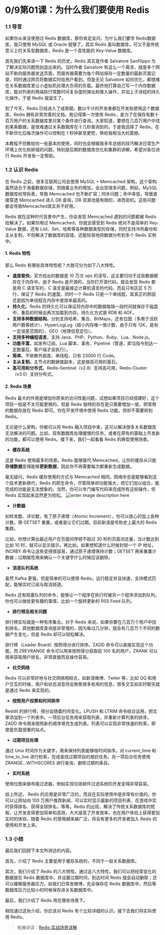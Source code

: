 # 0/9第01课：为什么我们要使用 Redis

### 1.1 导言

如果你从来没使用过 Redis 数据库，那你肯定会问，为什么我们要学 Redis数据库，我只使用 MySQL 或 Oracle 就够了。其实 Redis 虽叫数据库，可又不是传统意义上的关系型数据库，Redis 是一个高性能的 Key-Value 数据库。

首先我们先来讲一下 Redis 的历史。Redis 其实是作者 Salvatore Sanfilippo 为了解决实际问题而创造出来的。当时作者 Salvatore 有这么一个需求，就是多个网站不断向服务器发送页面，而服务器需要为每个网站保存一定数量的最新页面记录，同时通过网页将数据实时给用户看到。但是无论 Salvatore 如何优化，都很难在关系数据库里让小虚拟机处理大负荷的负载。最终他打算自己写一个内存数据库，能对列表的两端执行常数时间复杂度的弹出和推入操作，并加上子进程的持久化操作，于是 Redis 就诞生了。

到了今天，Redis 已经进入了成熟期。数以千计的开发者都在开发和使用这个数据库，Redis 拥有非常完善的文档。我记得第一次使用 Redis，是为了在保存有数十百万用户的关系数据库里对某个条件进行查询。大家知道，要想在几百万用户中找到某条数据，是很难通过关系数据库在十几秒查询到的。于是我选择了 Redis，在不断优化后每次操作可以控制在 1 秒钟甚至更短，带给我相当大的震撼。

本教程不但教给你一些基本的使用，同时也会根据我多年总结的技巧解决日常生产环境上优化和排错的问题。特别是后期的数据库优化和集群的讲解，希望对各位进行 Redis 开发有一定帮助。

### 1.2 认识 Redis

在 Redis 之前，很多互联网公司会使用 MySQL + Memcached 架构，这个架构虽然适合于海量数据存储，但随着业务的增加，会出现很多问题，例如，MySQL 数据库经常拆表，导致 Memcached 也不断扩容；同步问题；命中率低，导致直接穿透 Memcached 进入 DB 查询，DB 资源池是有限的，进而宕机。这些问题都会导致Memcached其实并不好用。

Redis 就在这种时代背景中产生，你会发现 Memcached 遇到的问题都被 Redis 给解决了。如果你用过 Memcached，你就会感受到 Redis 绝对不是简单的 Key-Value 数据，还有 List、Set、哈希等各种数据类型的存储，同时支持冷热备份和主从复制，不但解决了数据库的容错，还能轻易地将数据分布到多个 Redis 实例中。

#### 1. Redis 特性

那么 Redis 有哪些具体特性呢？大致可分为如下八大特性。

- **速度极快**。官方给出的数据是 10 万次 ops 的读写，这主要归功于这些数据都存在于内存中。由于 Redis 是开源的，当你打开源代码，就会发现 Redis 都是用 C 语言写的，C 语言是最接近计算机语言的代码，而且只有区区 5 万行，保证了 Redis 的速度。同时一个 Redis 只是一个单线程，其真正的原因还是因为单线程在内存中是效率最高的。
- **持久化**。Redis 的持久化可以保证将内存中的数据每隔一段时间就保存于磁盘中，重启的时候会再次加载到内存。持久化方式是 RDB 和 AOF。
- **支持多种数据结构**。分别支持哈希、集合、BitMaps，还有位图（多用于活跃用户数等统计）、HyperLogLog（超小内存唯一值计数，由于只有 12K，是有一定误差范围的）、GEO（地理信息定位）。
- **支持多种编程语言**。支持 Java、PHP、Python、Ruby、Lua、Node.js。
- **功能丰富**。如发布订阅、Lua 脚本、事务、Pipeline（管道，即当指令到达一定数量后，客户端才会执行）。
- **简单**。不依赖外部库、单线程、只有 23000 行 Code。
- **主从复制**。主节点的数据做副本，这是做高可用的基石。
- **高可用和分布式**。Redis-Sentinel（v2.8）支持高可用，Redis-Cluster（v3.0）支持分布式。

#### 2. Redis 场景

Redis 最大的作用是增加你原来的访问性能问题，试想如果项目已经搭建好，这个项目一般是不太可能更换的。但是 Redis 独特的存在是只需要增加一层，把常用的数据存放在 Redis 即可。你在开发环境中使用 Redis 功能，但却不需要转到 Redis。

无论是什么架构，你都可以将 Redis 融入项目中来，这可以解决很多关系数据库无法解决的问题。比如，现有数据库处理缓慢的任务，或者在原有的基础上开发新的功能，都可以使用 Redis。接下来，我们一起看看 Redis 的典型使用场景。

- **缓存系统**

这是 Redis 使用最多的场景。Redis 能够替代 Memcached，让你的缓存从只能**存储数据**变得能够**更新数据**，因此你不再需要每次都重新生成数据。

毫无疑问，Redis 缓存使用的方式与 Memcached 相同。网络中总是能够看到这个技术更新换代，Redis 的原生命令，尽管简单却功能强大，把它们加以组合，能完成的功能是无法想象的。当然，你可以专门编写代码来完成所有这些操作，但 Redis 实现起来显然更为轻松。 ![enter image description here](http://images.gitbook.cn/2f2f40a0-e55b-11e7-a16c-c18ee1274508)

- **计数器**

如转发数、评论数，有了原子递增（Atomic Increment），你可以放心的加上各种计数，用 GETSET 重置，或者是让它们过期。目前新浪是号称史上最大的 Redis 集群。

比如，你想计算出最近用户在页面间停顿不超过 30 秒的页面浏览量，当计数达到比如 10 时，就可以显示提示。再比如，如果想知道什么时候封锁一个 IP 地址，INCRBY 命令让这些变得很容易，通过原子递增保持计数；GETSET 用来重置计数器；过期属性用来确认一个关键字什么时候应该删除。

- **消息队列系统**

虽然 Kafka 更强，但是简单的可以使用 Redis。运行稳定并且快速，支持模式匹配，能够实时订阅与取消频道。

Redis 还有阻塞队列的命令，能够让一个程序在执行时被另一个程序添加到队列。你也可以做些更有趣的事情，比如一个旋转更新的 RSS Feed 队列。

- **排行榜及相关问题**

排行榜实际就是一种有序集合。对于 Redis 来说，如果你要在几百万个用户中找到排名，其他数据库查询是非常慢的，因为每过几分钟，就会有几百万个不同的数据产生变化，但是 Redis 却可以轻松解决。

排行榜（Leader Board）按照得分进行排序。ZADD 命令可以直接实现这个功能，而 ZREVRANGE 命令可以用来按照得分获取前 100 名的用户，ZRANK 可以用来获取用户排名，非常直接而且操作容易。

- **社交网络**

Redis 可以非常好地与社交网络相结合，如新浪微博、Twiter 等，比如 QQ 和用户交互的时候，用户和状态消息将会聚焦很多有用的信息，很多交互如实时聊天就是通过 Redis 来实现的。

- **按照用户投票和时间排序**

Reddit 的排行榜，得分会随着时间变化。LPUSH 和 LTRIM 命令结合运用，把文章添加到一个列表中。一项后台任务用来获取列表，并重新计算列表的排序，ZADD 命令用来按照新的顺序填充生成列表。列表可以实现非常快速的检索，即使是负载很重的站点。

- **过期项目处理**

通过 Unix 时间作为关键字，用来保持列表能够按时间排序。对 current_time 和 time_to_live 进行检索，完成查找过期项目的艰巨任务。另一项后台任务使用 ZRANGE…WITHSCORES 进行查询，删除过期的条目。

- **实时系统**

使用位图来做布隆过滤器，例如实现垃圾邮件过滤系统的开发变得非常容易。

综上所述， Redis 的应用是非常广泛的，而且在实际使用中是非常有价值的。你可以让网站向 100 万用户推荐新闻、可以实时显示最新的项目列表、在游戏中实时获得排名、获得全球排名，等等。Redis 的出现，解决了传统关系数据库的短板，让开发变得更加简单和高效，大大提高了开发效率，也在用户体验上获得更加实时的体验。随着 Redis 的使用越来越广泛，将会有更多的开发者加入 Redis 的使用和开发上来。

### 1.3 小结

最后我们回顾下本文所讲述的内容。

首先，介绍了 Redis 主要是用于缓存系统的，不同于一般关系数据库。

其次，我们介绍了 Redis 的八大特性。通过这八大特性，我们可以把经常变化的数据放在 Redis 数据库中，并设置过期时间，到达时间 Redis 就会自动删除；还可以缓解服务器压力，如我们日常发微博，先会保存在 Redis 数据库中，然后等数据库压力比较小的时候保存进关系数据库中。

最后，我们介绍了 Redis 用在哪些场景下。

相信通过这些介绍，你应该对 Redis 有个比较详细的认识。接下去我们将实际使用 Redis。

> 拓展阅读：[Redis 实战场景详解](https://gitbook.cn/gitchat/activity/5c81ff36aa24bf22d670e335?utm_source=chcsd001)